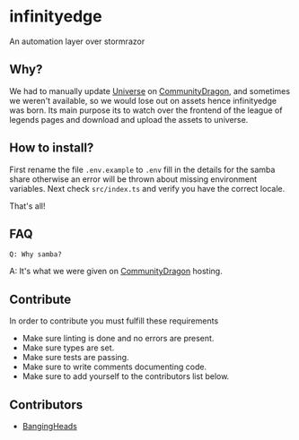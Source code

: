 # infinityedge
An automation layer over stormrazor

## Why?
We had to manually update [Universe](https://universe.communitydragon.org/) on [CommunityDragon](https://www.communitydragon.org/), and sometimes we weren't available,
so we would lose out on assets hence infinityedge was born.
Its main purpose its to watch over the frontend of the league of legends pages and download and
upload the assets to universe.

## How to install?
First rename the file `.env.example` to `.env` fill in the details for the samba share
otherwise an error will be thrown about missing environment variables.
Next check `src/index.ts` and verify you have the correct locale.

That's all!

## FAQ
    Q: Why samba?
A: It's what we were given on [CommunityDragon](https://www.communitydragon.org/) hosting.

## Contribute
In order to contribute you must fulfill these requirements
    
- Make sure linting is done and no errors are present.
- Make sure types are set.
- Make sure tests are passing.
- Make sure to write comments documenting code.
- Make sure to add yourself to the contributors list below.

## Contributors
- [BangingHeads](https://github.com/bangingheads)
